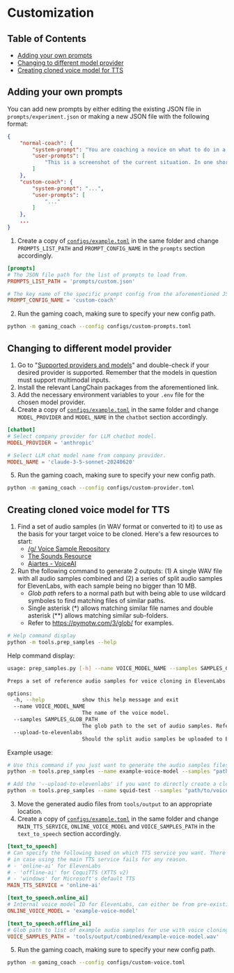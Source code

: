 # Customization

## Table of Contents
* [Adding your own prompts](#adding-your-own-prompts)
* [Changing to different model provider](#changing-to-different-model-provider)
* [Creating cloned voice model for TTS](#creating-cloned-voice-model-for-tts)

## Adding your own prompts
You can add new prompts by either editing the existing JSON file in `prompts/experiment.json` or making a new JSON file with the following format:
```json
{
    "normal-coach": {
        "system-prompt": "You are coaching a novice on what to do in a video game. You need to tell him exactly what to do and what's the best course of action in the given moment. The person you are coaching is playing right now, so keep instructions to one sentence.",
        "user-prompts": [
            "This is a screenshot of the current situation. In one short sentence, please tell me exactly what I should do next? Deliver your repsonse concisely, neutrally and without bias."
        ]
    },
    "custom-coach": {
        "system-prompt": "...",
        "user-prompts": [
            "..."
        ]
    },
    ...
}
```

1. Create a copy of [`configs/example.toml`](configs/example.toml) in the same folder and change `PROMPTS_LIST_PATH` and `PROMPT_CONFIG_NAME` in the `prompts` section accordingly.
```toml
[prompts]
# The JSON file path for the list of prompts to load from.
PROMPTS_LIST_PATH = 'prompts/custom.json'

# The key name of the specific prompt config from the aforementioned JSON file path.
PROMPT_CONFIG_NAME = 'custom-coach'
```
2. Run the gaming coach, making sure to specify your new config path.
```bash
python -m gaming_coach --config configs/custom-prompts.toml
```

## Changing to different model provider
1. Go to "[Supported providers and models](docs/SUPPORTED_PROVIDERS_MODELS.md)" and double-check if your desired provider is supported. Remember that the models in question must support multimodal inputs.
2. Install the relevant LangChain packages from the aforementioned link.
3. Add the necessary environment variables to your `.env` file for the chosen model provider.
4. Create a copy of [`configs/example.toml`](configs/example.toml) in the same folder and change `MODEL_PROVIDER` and `MODEL_NAME` in the `chatbot` section accordingly.
```toml
[chatbot]
# Select company provider for LLM chatbot model.
MODEL_PROVIDER = 'anthropic'

# Select LLM chat model name from company provider.
MODEL_NAME = 'claude-3-5-sonnet-20240620'
```
5. Run the gaming coach, making sure to specify your new config path.
```bash
python -m gaming_coach --config configs/custom-provider.toml
```

## Creating cloned voice model for TTS
1. Find a set of audio samples (in WAV format or converted to it) to use as the basis for your target voice to be cloned. Here's a few resources to start:
   * [/g/ Voice Sample Repository](https://rentry.org/Voice-Samples)
   * [The Sounds Resource](https://www.sounds-resource.com/)
   * [Aiartes - VoiceAI](https://web.archive.org/web/20241006171246/https://aiartes.com/voiceai)
2. Run the following command to generate 2 outputs: (1) A single WAV file with all audio samples combined and (2) a series of split audio samples for ElevenLabs, with each sample being no bigger than 10 MB.
   * *Glob path* refers to a normal path but with being able to use wildcard symboles to find matching files of similar paths.
   * Single asterisk (\*) allows matching similar file names and double asterisk (\*\*) allows matching similar sub-folders.
   * Refer to https://pymotw.com/3/glob/ for examples.
```bash
# Help command display
python -m tools.prep_samples --help
```
Help command display:
```bash
usage: prep_samples.py [-h] --name VOICE_MODEL_NAME --samples SAMPLES_GLOB_PATH [--upload-to-elevenlabs]

Preps a set of reference audio samples for voice cloning in ElevenLabs and Coqui TTS.

options:
  -h, --help            show this help message and exit
  --name VOICE_MODEL_NAME
                        The name of the voice model.
  --samples SAMPLES_GLOB_PATH
                        The glob path to the set of audio samples. Refer to https://pymotw.com/3/glob/ for examples.
  --upload-to-elevenlabs
                        Should the split audio samples be uploaded to ElevenLabs via the API key specified? (default: False)
```
Example usage:
```bash
# Use this command if you just want to generate the audio samples files
python -m tools.prep_samples --name example-voice-model --samples "path/to/voice_samples/*.wav"

# Add the '--upload-to-elevenlabs' if you want to directly create a cloned voice model via ElevenLabs' API
python -m tools.prep_samples --name squid-test --samples "path/to/voice_samples/*.wav" --upload-to-elevenlabs
```
3. Move the generated audio files from `tools/output` to an appropriate location.
4. Create a copy of [`configs/example.toml`](configs/example.toml) in the same folder and change `MAIN_TTS_SERVICE`, `ONLINE_VOICE_MODEL` and `VOICE_SAMPLES_PATH` in the `text_to_speech` section accordingly.
```toml
[text_to_speech]
# Can specify the following based on which TTS service you want. There is a fallback mode to use Window TTS
# in case using the main TTS service fails for any reason.
# - 'online-ai' for ElevenLabs
# - 'offline-ai' for CoquiTTS (XTTS v2)
# - 'windows' for Microsoft's default TTS
MAIN_TTS_SERVICE = 'online-ai'

[text_to_speech.online_ai]
# Internal voice model ID for ElevenLabs, can either be from pre-existing models or custom-made cloned models.
ONLINE_VOICE_MODEL = 'example-voice-model'

[text_to_speech.offline_ai]
# Glob path to list of example audio samples for use with voice cloning. Refer to https://pymotw.com/3/glob/ for examples.
VOICE_SAMPLES_PATH = 'tools/output/combined/example-voice-model.wav'
```
5. Run the gaming coach, making sure to specify your new config path.
```bash
python -m gaming_coach --config configs/custom-voice.toml
```
